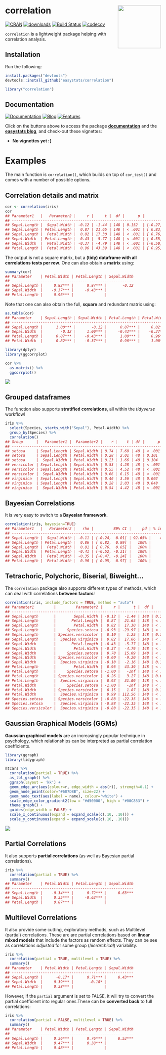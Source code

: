 
# correlation <img src='man/figures/logo.png' align="right" height="139" />

[![CRAN](http://www.r-pkg.org/badges/version/correlation)](https://cran.r-project.org/package=correlation)
[![downloads](http://cranlogs.r-pkg.org/badges/correlation)](https://cran.r-project.org/package=correlation)
[![Build
Status](https://travis-ci.org/easystats/correlation.svg?branch=master)](https://travis-ci.org/easystats/correlation)
[![codecov](https://codecov.io/gh/easystats/correlation/branch/master/graph/badge.svg)](https://codecov.io/gh/easystats/correlation)

`correlation` is a lightweight package helping with correlation
analysis.

## Installation

Run the following:

``` r
install.packages("devtools")
devtools::install_github("easystats/correlation")
```

``` r
library("correlation")
```

## Documentation

[![Documentation](https://img.shields.io/badge/documentation-correlation-orange.svg?colorB=E91E63)](https://easystats.github.io/correlation/)
[![Blog](https://img.shields.io/badge/blog-easystats-orange.svg?colorB=FF9800)](https://easystats.github.io/blog/posts/)
[![Features](https://img.shields.io/badge/features-correlation-orange.svg?colorB=2196F3)](https://easystats.github.io/correlation/reference/index.html)

Click on the buttons above to access the package
[**documentation**](https://easystats.github.io/correlation/) and the
[**easystats blog**](https://easystats.github.io/blog/posts/), and
check-out these vignettes:

  - **No vignettes yet :(**

# Examples

The main function is `correlation()`, which builds on top of
`cor_test()` and comes with a number of possible options.

## Correlation details and matrix

``` r
cor <- correlation(iris)
cor
## Parameter1   |   Parameter2 |     r |     t |  df |      p |         95% CI |  Method | n_Obs
## ---------------------------------------------------------------------------------------------
## Sepal.Length |  Sepal.Width | -0.12 | -1.44 | 148 | 0.152  | [-0.27,  0.04] | Pearson |   150
## Sepal.Length | Petal.Length |  0.87 | 21.65 | 148 | < .001 | [ 0.83,  0.91] | Pearson |   150
## Sepal.Length |  Petal.Width |  0.82 | 17.30 | 148 | < .001 | [ 0.76,  0.86] | Pearson |   150
## Sepal.Width  | Petal.Length | -0.43 | -5.77 | 148 | < .001 | [-0.55, -0.29] | Pearson |   150
## Sepal.Width  |  Petal.Width | -0.37 | -4.79 | 148 | < .001 | [-0.50, -0.22] | Pearson |   150
## Petal.Length |  Petal.Width |  0.96 | 43.39 | 148 | < .001 | [ 0.95,  0.97] | Pearson |   150
```

The output is not a square matrix, but a **(tidy) dataframe with all
correlations tests per row**. One can also obtain a **matrix** using:

``` r
summary(cor)
## Parameter    | Petal.Width | Petal.Length | Sepal.Width
## -------------------------------------------------------
## Sepal.Length |     0.82*** |      0.87*** |       -0.12
## Sepal.Width  |    -0.37*** |     -0.43*** |            
## Petal.Length |     0.96*** |              |
```

Note that one can also obtain the full, **square** and redundant matrix
using:

``` r
as.table(cor)
## Parameter    | Sepal.Length | Sepal.Width | Petal.Length | Petal.Width
## ----------------------------------------------------------------------
## Sepal.Length |      1.00*** |       -0.12 |      0.87*** |     0.82***
## Sepal.Width  |        -0.12 |     1.00*** |     -0.43*** |    -0.37***
## Petal.Length |      0.87*** |    -0.43*** |      1.00*** |     0.96***
## Petal.Width  |      0.82*** |    -0.37*** |      0.96*** |     1.00***
```

``` r
library(dplyr)
library(ggcorrplot)

cor %>% 
  as.matrix() %>% 
  ggcorrplot()
```

![](man/figures/unnamed-chunk-7-1.png)<!-- -->

## Grouped dataframes

The function also supports **stratified correlations**, all within the
*tidyverse* workflow\!

``` r
iris %>% 
  select(Species, starts_with("Sepal"), Petal.Width) %>% 
  group_by(Species) %>% 
  correlation()
## Group      |   Parameter1 |  Parameter2 |    r |    t | df |      p |        95% CI |  Method | n_Obs
## -----------------------------------------------------------------------------------------------------
## setosa     | Sepal.Length | Sepal.Width | 0.74 | 7.68 | 48 | < .001 | [ 0.59, 0.85] | Pearson |    50
## setosa     | Sepal.Length | Petal.Width | 0.28 | 2.01 | 48 | 0.101  | [ 0.00, 0.52] | Pearson |    50
## setosa     |  Sepal.Width | Petal.Width | 0.23 | 1.66 | 48 | 0.104  | [-0.05, 0.48] | Pearson |    50
## versicolor | Sepal.Length | Sepal.Width | 0.53 | 4.28 | 48 | < .001 | [ 0.29, 0.70] | Pearson |    50
## versicolor | Sepal.Length | Petal.Width | 0.55 | 4.52 | 48 | < .001 | [ 0.32, 0.72] | Pearson |    50
## versicolor |  Sepal.Width | Petal.Width | 0.66 | 6.15 | 48 | < .001 | [ 0.47, 0.80] | Pearson |    50
## virginica  | Sepal.Length | Sepal.Width | 0.46 | 3.56 | 48 | 0.002  | [ 0.20, 0.65] | Pearson |    50
## virginica  | Sepal.Length | Petal.Width | 0.28 | 2.03 | 48 | 0.048  | [ 0.00, 0.52] | Pearson |    50
## virginica  |  Sepal.Width | Petal.Width | 0.54 | 4.42 | 48 | < .001 | [ 0.31, 0.71] | Pearson |    50
```

## Bayesian Correlations

It is very easy to switch to a **Bayesian framework**.

``` r
correlation(iris, bayesian=TRUE)
## Parameter1   |   Parameter2 |   rho |         89% CI |     pd | % in ROPE |    BF |              Prior | n_Obs
## --------------------------------------------------------------------------------------------------------------
## Sepal.Length |  Sepal.Width | -0.11 | [-0.24,  0.01] | 92.65% |    42.85% |  0.51 | Cauchy (0 +- 0.33) |   150
## Sepal.Length | Petal.Length |  0.86 | [ 0.82,  0.89] |   100% |        0% | > 999 | Cauchy (0 +- 0.33) |   150
## Sepal.Length |  Petal.Width |  0.81 | [ 0.76,  0.85] |   100% |        0% | > 999 | Cauchy (0 +- 0.33) |   150
## Sepal.Width  | Petal.Length | -0.41 | [-0.52, -0.31] |   100% |        0% | > 999 | Cauchy (0 +- 0.33) |   150
## Sepal.Width  |  Petal.Width | -0.35 | [-0.47, -0.24] |   100% |        0% | > 999 | Cauchy (0 +- 0.33) |   150
## Petal.Length |  Petal.Width |  0.96 | [ 0.95,  0.97] |   100% |        0% | > 999 | Cauchy (0 +- 0.33) |   150
```

## Tetrachoric, Polychoric, Biserial, Biweight…

The `correlation` package also supports different types of methods,
which can deal with correlations **between factors**\!

``` r
correlation(iris, include_factors = TRUE, method = "auto")
## Parameter1         |         Parameter2 |     r |      t |  df |      p |         95% CI |      Method | n_Obs
## --------------------------------------------------------------------------------------------------------------
## Sepal.Length       |        Sepal.Width | -0.12 |  -1.44 | 148 | 0.304  | [-0.27,  0.04] |     Pearson |   150
## Sepal.Length       |       Petal.Length |  0.87 |  21.65 | 148 | < .001 | [ 0.83,  0.91] |     Pearson |   150
## Sepal.Length       |        Petal.Width |  0.82 |  17.30 | 148 | < .001 | [ 0.76,  0.86] |     Pearson |   150
## Sepal.Length       |     Species.setosa | -0.93 | -29.97 | 148 | < .001 | [-0.95, -0.90] |    Biserial |   150
## Sepal.Length       | Species.versicolor |  0.10 |   1.25 | 148 | 0.304  | [-0.06,  0.26] |    Biserial |   150
## Sepal.Length       |  Species.virginica |  0.82 |  17.66 | 148 | < .001 | [ 0.77,  0.87] |    Biserial |   150
## Sepal.Width        |       Petal.Length | -0.43 |  -5.77 | 148 | < .001 | [-0.55, -0.29] |     Pearson |   150
## Sepal.Width        |        Petal.Width | -0.37 |  -4.79 | 148 | < .001 | [-0.50, -0.22] |     Pearson |   150
## Sepal.Width        |     Species.setosa |  0.78 |  15.09 | 148 | < .001 | [ 0.71,  0.84] |    Biserial |   150
## Sepal.Width        | Species.versicolor | -0.60 |  -9.20 | 148 | < .001 | [-0.70, -0.49] |    Biserial |   150
## Sepal.Width        |  Species.virginica | -0.18 |  -2.16 | 148 | 0.130  | [-0.33, -0.02] |    Biserial |   150
## Petal.Length       |        Petal.Width |  0.96 |  43.39 | 148 | < .001 | [ 0.95,  0.97] |     Pearson |   150
## Petal.Length       |     Species.setosa | -1.00 |   -Inf | 148 | < .001 | [-1.00, -1.00] |    Biserial |   150
## Petal.Length       | Species.versicolor |  0.26 |   3.27 | 148 | 0.007  | [ 0.10,  0.40] |    Biserial |   150
## Petal.Length       |  Species.virginica |  0.93 |  31.09 | 148 | < .001 | [ 0.91,  0.95] |    Biserial |   150
## Petal.Width        |     Species.setosa | -1.00 |   -Inf | 148 | < .001 | [-1.00, -1.00] |    Biserial |   150
## Petal.Width        | Species.versicolor |  0.15 |   1.87 | 148 | 0.191  | [-0.01,  0.31] |    Biserial |   150
## Petal.Width        |  Species.virginica |  0.99 | 112.56 | 148 | < .001 | [ 0.99,  1.00] |    Biserial |   150
## Species.setosa     | Species.versicolor | -0.88 | -22.35 | 148 | < .001 | [-0.91, -0.84] | Tetrachoric |   150
## Species.setosa     |  Species.virginica | -0.88 | -22.35 | 148 | < .001 | [-0.91, -0.84] | Tetrachoric |   150
## Species.versicolor |  Species.virginica | -0.88 | -22.35 | 148 | < .001 | [-0.91, -0.84] | Tetrachoric |   150
```

## Gaussian Graphical Models (GGMs)

**Gaussian graphical models** are an increasingly popular technique in
psychology, which relationships can be interpreted as partial
correlation coefficients.

``` r
library(ggraph)
library(tidygraph)

mtcars %>% 
  correlation(partial = TRUE) %>% 
  as_tbl_graph() %>% 
  ggraph(layout = 'kk') +
  geom_edge_arc(aes(colour=r, edge_width = abs(r)), strength=0.1) +
  geom_node_point(color="#607D8B", size=22) +
  geom_node_text(aes(label = name), colour="white") +
  scale_edge_color_gradient2(low = "#d50000", high = "#00C853") +
  theme_graph() +   
  guides(edge_width = FALSE) +
  scale_x_continuous(expand = expand_scale(c(.10, .10))) +
  scale_y_continuous(expand = expand_scale(c(.10, .10)))
```

![](man/figures/unnamed-chunk-11-1.png)<!-- -->

## Partial Correlations

It also supports **partial correlations** (as well as Bayesian partial
correlations).

``` r
iris %>% 
  correlation(partial = TRUE) %>% 
  summary()
## Parameter    | Petal.Width | Petal.Length | Sepal.Width
## -------------------------------------------------------
## Sepal.Length |    -0.34*** |      0.72*** |     0.63***
## Sepal.Width  |     0.35*** |     -0.62*** |            
## Petal.Length |     0.87*** |              |
```

## Multilevel Correlations

It also provide some cutting, exploratory methods, such as Multilevel
(partial) correlations. These are are partial correlations based on
**linear mixed models** that include the factors as random effects. They
can be see as correlations *adjusted* for some group (*hierarchical*)
variability.

``` r
iris %>% 
  correlation(partial = TRUE, multilevel = TRUE) %>% 
  summary()
## Parameter    | Petal.Width | Petal.Length | Sepal.Width
## -------------------------------------------------------
## Sepal.Length |      -0.17* |      0.71*** |     0.43***
## Sepal.Width  |     0.39*** |       -0.18* |            
## Petal.Length |     0.38*** |              |
```

However, if the `partial` argument is set to FALSE, it will try to
convert the partial coefficient into regular ones.These can be
**converted back** to full correlations:

``` r
iris %>% 
  correlation(partial = FALSE, multilevel = TRUE) %>% 
  summary()
## Parameter    | Petal.Width | Petal.Length | Sepal.Width
## -------------------------------------------------------
## Sepal.Length |     0.36*** |      0.76*** |     0.53***
## Sepal.Width  |     0.47*** |      0.38*** |            
## Petal.Length |     0.48*** |              |
```

